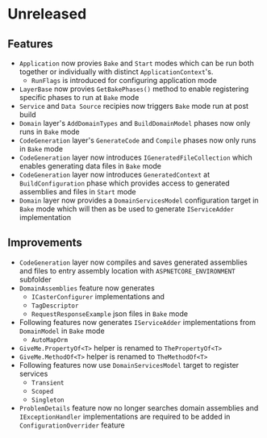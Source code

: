 # Unreleased

## Features

- `Application` now provies `Bake` and `Start` modes which can be run both 
  together or individually with distinct `ApplicationContext`'s.
  - `RunFlags` is introduced for configuring application mode
- `LayerBase` now provies `GetBakePhases()` method to enable registering
  specific phases to run at `Bake` mode 
- `Service` and `Data Source` recipies now triggers `Bake` mode run at post 
  build
- `Domain` layer's `AddDomainTypes` and `BuildDomainModel` phases now only runs
  in `Bake` mode
- `CodeGeneration` layer's `GenerateCode` and `Compile` phases now only runs
  in `Bake` mode
- `CodeGeneration` layer now introduces `IGeneratedFileCollection` which enables
  generating data files in `Bake` mode
- `CodeGeneration` layer now introduces `GeneratedContext` at `BuildConfiguration`
  phase which provides access to generated assemblies and files in `Start` mode
- `Domain` layer now provides a `DomainServicesModel` configuration target in 
  `Bake` mode which will then as be used to generate `IServiceAdder` implementation 

## Improvements

- `CodeGeneration` layer now compiles and saves generated assemblies and files 
  to entry assembly location with `ASPNETCORE_ENVIRONMENT` subfolder
- `DomainAssemblies` feature now generates
  - `ICasterConfigurer`
  implementations and 
  - `TagDescriptor`
  - `RequestResponseExample`
  json files in `Bake` mode   
- Following features now generates `IServiceAdder` implementations from 
  `DomainModel` in `Bake` mode   
  - `AutoMapOrm`
- `GiveMe.PropertyOf<T>` helper is renamed to `ThePropertyOf<T>`  
- `GiveMe.MethodOf<T>` helper is renamed to `TheMethodOf<T>`  
- Following features now use `DomainServicesModel` target to register services
  - `Transient`
  - `Scoped`
  - `Singleton`
- `ProblemDetails` feature now no longer searches domain assemblies and
  `IExceptionHandler` implementations are required to be added in 
  `ConfigurationOverrider` feature
  
  